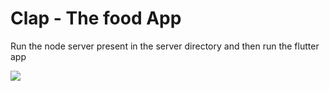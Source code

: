 # Clap - The food App

Run the node server present in the server directory and then run the flutter app

<img src="./app-images/1.jpeg" />
